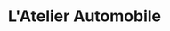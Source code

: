 ---
title: "L'Atelier Automobile"
url: /moret-loing-et-orvanne/latelier-automobile/
shop: réparation de voitures
---